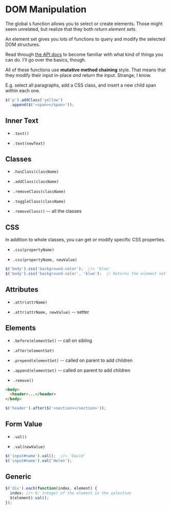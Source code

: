 # DOM Manipulation

The global `$` function allows you to select or create elements.
Those might seem unrelated, but realize that they both _return element sets_.

An element set gives you lots of functions to query and modify the selected DOM structures.

Read through [the API docs](http://api.jquery.com) to become familiar with what kind of things you can do.
I'll go over the basics, though.

All of these functions use **mutative method chaining** style.
That means that they modify their input in-place _and_ return the input.
Strange, I know.

E.g. select all paragraphs, add a CSS class, and insert a new child span within each one.

```js
$('p').addClass('yellow')
  .append($('<span></span>'));
```

## Inner Text

* `.text()`

* `.text(newText)`

## Classes

* `.hasClass(className)`

* `.addClass(className)`
* `.removeClass(className)`
* `.toggleClass(className)`
* `.removeClass()` -- all the classes

## CSS

In addition to whole classes, you can get or modify specific CSS properties.

* `.css(propertyName)`

* `.css(propertyName, newValue)`

```js
$('body').css('background-color');  //> 'blue'
$('body').css('background-color', 'blue');  // Returns the element set
```

## Attributes

* `.attr(attrName)`

* `.attr(attrName, newValue)` -- setter

## Elements

* `.before(elementSet)` -- call on sibling
* `.after(elementSet)`

* `.prepend(elementSet)` -- called on parent to add children
* `.append(elementSet)` -- called on parent to add children

* `.remove()`

```html
<body>
  <header>...</header>
</body>
```

```js
$('header').after($('<section></section>'));
```

## Form Value

* `.val()`

* `.val(newValue)`

```js
$('input#name').val();  //> 'David'
$('input#name').val('Helen');
```

## Generic

```js
$('div').each(function(index, element) {
  index; //> 0; integer of the element in the selection
  $(element).val();
});
```
